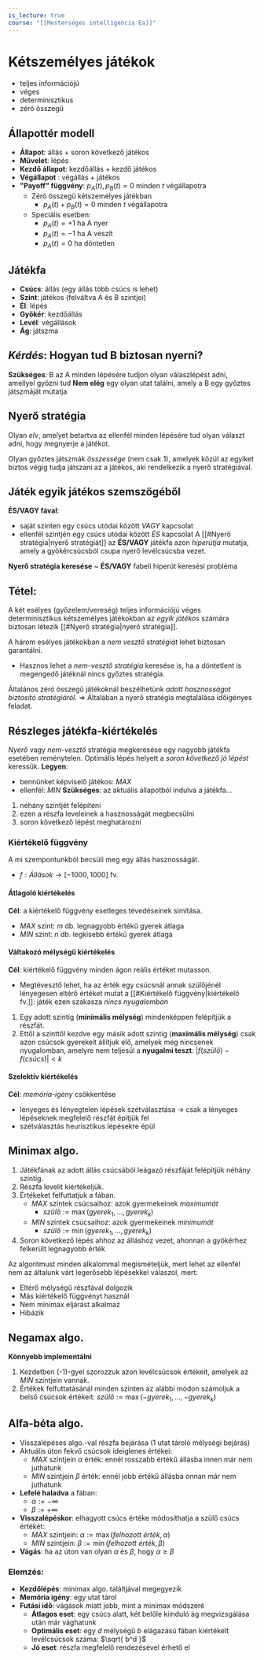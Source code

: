 ```yaml
---
is_lecture: true
course: "[[Mesterséges intelligencia Ea]]"
---
```

# Kétszemélyes játékok
- teljes információjú
- véges
- determinisztikus
- zéró összegű
## Állapottér modell
- **Állapot**: állás + soron következő játékos
- **Művelet**: lépés
- **Kezdő állapot**: kezdőállás + kezdő játékos
- **Végállapot** : végállás + játékos
- **"Payoff" függvény**: $p_{A}(t), p_{B}(t) = 0$ minden $t$ végállapotra 
	- Zéró összegű kétszemélyes játékban
		- $p_{A}(t) + p_{B}(t) = 0$ minden $t$ végállapotra
	- Speciális esetben:
		- $p_{A}(t) = +1$ ha A nyer
		- $p_{A}(t) = -1$ ha A veszít
		- $p_{A}(t) = 0$    ha döntetlen

## Játékfa
- **Csúcs**: állás (egy állás több csúcs is lehet)
- **Szint**: játékos (felváltva A és B szintjei)
- **Él**: lépés
- **Gyökér**: kezdőállás
- **Levél**: végállások
- **Ág**: játszma

## *Kérdés*: Hogyan tud B biztosan nyerni?
**Szükséges**: B az A minden lépésére tudjon olyan válaszlépést adni, amellyel győzni tud
**Nem elég** egy olyan utat találni, amely a B egy győztes játszmáját mutatja

## Nyerő stratégia
Olyan *elv*, amelyet betartva az ellenfél minden lépésére tud olyan választ adni, hogy megnyerje a játékot.

Olyan győztes játszmák *összessége* (nem csak 1), amelyek közül az egyiket biztos végig tudja játszani az a játékos, aki rendelkezik a nyerő stratégiával.

## Játék egyik játékos szemszögéből

**ÉS/VAGY fával**:
- saját szinten egy csúcs utódai között *VAGY* kapcsolat
- ellenfél szintjén egy csúcs utódai között *ÉS* kapcsolat
A [[#Nyerő stratégia|nyerő stratégiát]] az **ÉS/VAGY** játékfa azon *hiperútja* mutatja, amely a gyökércsúcsból csupa nyerő levélcsúcsba vezet.

**Nyerő stratégia keresése** ~ **ÉS/VAGY** fabeli hiperút keresési probléma

## **Tétel**:
A két esélyes (győzelem/vereség) teljes információjú véges determinisztikus kétszemélyes játékokban az *egyik játékos* számára biztosan létezik [[#Nyerő stratégia|nyerő stratégia]]. 

A három esélyes játékokban a *nem vesztő stratégiát* lehet biztosan garantálni.
- Hasznos lehet a *nem-vesztő stratégia* keresése is, ha a döntetlent is megengedő játéknál nincs győztes stratégia.

Általános zéró összegű játékoknál beszélhetünk *adott hasznosságot biztosító stratégiáról.* => Általában a nyerő stratégia megtalálása időigényes feladat.

## Részleges játékfa-kiértékelés
*Nyerő* vagy *nem-vesztő* stratégia megkeresése egy nagyobb játékfa esetében reménytelen.
Optimális lépés helyett a *soron következő jó lépést* keressük.
**Legyen**: 
- bennünket képviselő játékos: *MAX*
- ellenfél: *MIN*
**Szükséges**: az aktuális állapotból indulva a játékfa$\dots$  
1. néhány szintjét felépíteni
2. ezen a részfa leveleinek a hasznosságát megbecsülni
3. soron következő lépést meghatározni

### Kiértékelő függvény
A mi szempontunkból becsüli meg egy állás hasznosságát.
- $f: Állások\to [-1000,1000]$ fv.

#### Átlagoló kiértékelés
**Cél**: a kiértékelő függvény esetleges tévedéseinek simítása.
- *MAX* szint:  $m$ db. legnagyobb értékű gyerek átlaga
- *MIN* szint: $n$ db. legkisebb értékű gyerek átlaga

#### Váltakozó mélységű kiértékelés
**Cél**: kiértékelő függvény minden ágon reális értéket mutasson.
- Megtévesztő lehet, ha az érték egy csúcsnál annak szülőjénél lényegesen eltérő értéket mutat a [[#Kiértékelő függvény|kiértékelő fv.]]: játék ezen szakasza *nincs* *nyugalomban*

1. Egy adott szintig (**minimális mélység**) mindenképpen felépítjük a részfát.
2. Ettől a szinttől kezdve egy másik adott szintig (**maximális mélység**) csak azon csúcsok gyerekeit állítjuk elő, amelyek még nincsenek nyugalomban, amelyre nem teljesül a **nyugalmi teszt**: $|f(szülő) - f(csúcs)| < k$ 

#### Szelektív kiértékelés
**Cél**: *memória-igény* csökkentése
- lényeges és lényegtelen lépések szétválasztása -> csak a lényeges lépéseknek megfelelő részfát építjük fel 
- szétválasztás heurisztikus lépésekre épül 

## Minimax algo.
1. Játékfának az adott állás csúcsából leágazó részfáját felépítjük néhány szintig.
2. Részfa levelit kiértékeljük.
3. Értékeket felfuttatjuk a fában.
	- *MAX* szintek csúcsaihoz: azok gyermekeinek *maximumát*
		- $szülő:=\max(gyerek_{1},\dots,gyerek_{k})$
	- *MIN* szintek csúcsaihoz: azok gyermekeinek *minimumát*
		- $szülő:= \min(gyerek_{1},\dots,gyerek_{k})$ 
4. Soron következő lépés ahhoz az álláshoz vezet, ahonnan a gyökérhez felkerült legnagyobb érték

Az algoritmust minden alkalommal megismételjük, mert lehet az ellenfél nem az általunk várt legerősebb lépésekkel válaszol, mert:
- Eltérő mélységű részfával dolgozik
- Más kiértékelő függvényt használ
- Nem minimax eljárást alkalmaz
- Hibázik

## Negamax algo.
**Könnyebb implementálni**
1. Kezdetben (-1)-gyel szorozzuk azon levélcsúcsok értékeit, amelyek az *MIN* szintjein vannak.
2. Értékek felfuttatásánál minden szinten az alábbi módon számoljuk a belső csúcsok értékeit: $szülő := \max(-gyerek_{1},\dots,-gyerek_{k})$ 

## Alfa-béta algo.
- Visszalépéses algo.-val részfa bejárása (1 utat tároló mélységi bejárás)
- Aktuális úton fekvő csúcsok ideiglenes értékei:
	- *MAX* szintjein $\alpha$ érték: ennél rosszabb értékű állásba innen már nem juthatunk
	- *MIN* szintjein $\beta$ érték: ennél jobb értékű állásba onnan már nem juthatunk
- **Lefelé haladva** a fában: 
	- $\alpha := -\infty$
	- $\beta := +\infty$ 
- **Visszalépéskor**: elhagyott csúcs értéke módosíthatja a szülő csúcs értékét:
	- *MAX* szintjein: $\alpha := \max(felhozott\ érték, \alpha)$
	- *MIN* szintjein: $\beta:= \min(felhozott\ érték, \beta)$
- **Vágás**: ha az úton van olyan $\alpha$ és $\beta$, hogy $\alpha \geq \beta$ 

### Elemzés:
- **Kezdőlépés**: minimax algo. találtjával megegyezik
- **Memória igény**: egy utat tárol
- **Futási idő**: vágások miatt jobb, mint a minimax módszeré
	- **Átlagos eset**: egy csúcs alatt, két belőle kiinduló ág megvizsgálása után már vághatunk
	- **Optimális eset**: egy $d$ mélységű $b$ elágazású fában kiértékelt levélcsúcsok száma: $\sqrt{ b^d }$ 
	- **Jó eset**: részfa megfelelő rendezésével érhető el

